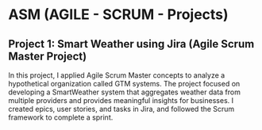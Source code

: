 # ASM (AGILE - SCRUM - Projects)

## Project 1: Smart Weather using Jira (Agile Scrum Master Project)

In this project, I applied Agile Scrum Master concepts to analyze a hypothetical organization called GTM systems. The project focused on developing a SmartWeather system that aggregates weather data from multiple providers and provides meaningful insights for businesses. I created epics, user stories, and tasks in Jira, and followed the Scrum framework to complete a sprint.
